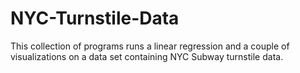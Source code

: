 # NYC-Turnstile-Data
This collection of programs runs a linear regression and a couple of visualizations on a data set containing NYC Subway turnstile data. 


